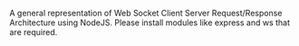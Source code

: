 A general representation of Web Socket Client Server Request/Response Architecture using NodeJS.
Please install modules like express and ws that are required.

